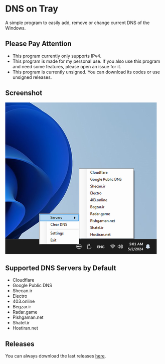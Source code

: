 # DNS on Tray
A simple program to easily add, remove or change current DNS of the Windows.

## Please Pay Attention
- This program currently only supports IPv4.
- This program is made for my personal use. If you also use this program and need some features, please open an issue for it.
- This program is currently unsigned. You can download its codes or use unsigned releases.

## Screenshot
![Screenshot of DNS on Try program on the system tray.](screenshot.jpg "Screenshot of DNS on Try Program")

## Supported DNS Servers by Default
- Cloudflare
- Google Public DNS
- Shecan.ir
- Electro
- 403.online
- Begzar.ir
- Radar.game
- Pishgaman.net
- Shatel.ir
- Hostiran.net

## Releases
You can always download the last releases [here](https://github.com/LordArma/DNS-on-Tray/releases).

